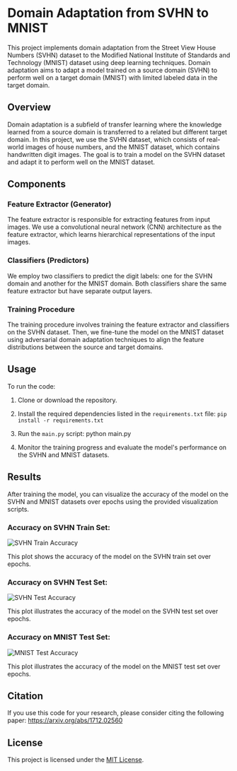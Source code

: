 # Domain Adaptation from SVHN to MNIST

This project implements domain adaptation from the Street View House Numbers (SVHN) dataset to the Modified National Institute of Standards and Technology (MNIST) dataset using deep learning techniques. Domain adaptation aims to adapt a model trained on a source domain (SVHN) to perform well on a target domain (MNIST) with limited labeled data in the target domain.

## Overview

Domain adaptation is a subfield of transfer learning where the knowledge learned from a source domain is transferred to a related but different target domain. In this project, we use the SVHN dataset, which consists of real-world images of house numbers, and the MNIST dataset, which contains handwritten digit images. The goal is to train a model on the SVHN dataset and adapt it to perform well on the MNIST dataset.

## Components

### Feature Extractor (Generator)

The feature extractor is responsible for extracting features from input images. We use a convolutional neural network (CNN) architecture as the feature extractor, which learns hierarchical representations of the input images.

### Classifiers (Predictors)

We employ two classifiers to predict the digit labels: one for the SVHN domain and another for the MNIST domain. Both classifiers share the same feature extractor but have separate output layers.

### Training Procedure

The training procedure involves training the feature extractor and classifiers on the SVHN dataset. Then, we fine-tune the model on the MNIST dataset using adversarial domain adaptation techniques to align the feature distributions between the source and target domains.

## Usage

To run the code:

1. Clone or download the repository.

2. Install the required dependencies listed in the `requirements.txt` file:
```pip install -r requirements.txt```

3. Run the `main.py` script:
python main.py

4. Monitor the training progress and evaluate the model's performance on the SVHN and MNIST datasets.

## Results

After training the model, you can visualize the accuracy of the model on the SVHN and MNIST datasets over epochs using the provided visualization scripts.

### Accuracy on SVHN Train Set:

![SVHN Train Accuracy](results/__results___23_0.png)

This plot shows the accuracy of the model on the SVHN train set over epochs.

### Accuracy on SVHN Test Set:

![SVHN Test Accuracy](results/__results___24_0.png)

This plot illustrates the accuracy of the model on the SVHN test set over epochs.

### Accuracy on MNIST Test Set:

![MNIST Test Accuracy](results/__results___24_0.png)

This plot illustrates the accuracy of the model on the MNIST test set over epochs.

## Citation

If you use this code for your research, please consider citing the following paper:
https://arxiv.org/abs/1712.02560

## License

This project is licensed under the [MIT License](LICENSE.txt).
